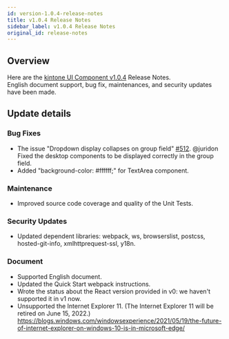 ```yaml
---
id: version-1.0.4-release-notes
title: v1.0.4 Release Notes
sidebar_label: v1.0.4 Release Notes
original_id: release-notes
---
```


## Overview

Here are the [kintone UI Component v1.0.4](https://github.com/kintone-labs/kintone-ui-component/releases/tag/v1.0.4) Release Notes.<br>
English document support, bug fix, maintenances, and security updates have been made.

## Update details
### Bug Fixes
- The issue "Dropdown display collapses on group field" [#512](https://github.com/kintone-labs/kintone-ui-component/issues/512). @juridon<br>
  Fixed the desktop components to be displayed correctly in the group field.
- Added "background-color: #ffffff;" for TextArea component.

### Maintenance
- Improved source code coverage and quality of the Unit Tests.

### Security Updates
- Updated dependent libraries: webpack, ws, browserslist, postcss, hosted-git-info, xmlhttprequest-ssl, y18n.

### Document
- Supported English document.
- Updated the Quick Start webpack instructions.
- Wrote the status about the React version provided in v0: we haven't supported it in v1 now.
- Unsupported the Internet Explorer 11. (The Internet Explorer 11 will be retired on June 15, 2022.)<br>
  https://blogs.windows.com/windowsexperience/2021/05/19/the-future-of-internet-explorer-on-windows-10-is-in-microsoft-edge/
